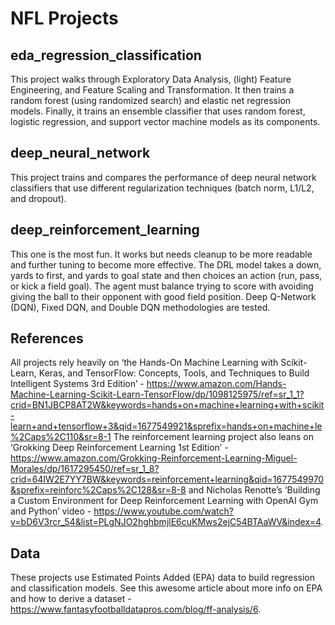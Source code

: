 # NFL Projects

## eda_regression_classification
This project walks through Exploratory Data Analysis, (light) Feature Engineering, and Feature Scaling and Transformation. It then trains a random forest (using randomized search) and elastic net regression models. Finally, it trains an ensemble classifier that uses random forest, logistic regression, and support vector machine models as its components. 

## deep_neural_network
This project trains and compares the performance of deep neural network classifiers that use different regularization techniques (batch norm, L1/L2, and dropout).

## deep_reinforcement_learning
This one is the most fun. It works but needs  cleanup to be more readable and further tuning to become more effective. The DRL model takes a down, yards to first, and yards to goal state and then choices an action (run, pass, or kick a field goal). The agent must balance trying to score with avoiding giving the ball to their opponent with good field position. Deep Q-Network (DQN), Fixed DQN, and Double DQN methodologies are tested.

## References
All projects rely heavily on ‘the Hands-On Machine Learning with Scikit-Learn, Keras, and TensorFlow: Concepts, Tools, and Techniques to Build Intelligent Systems 3rd Edition’ - https://www.amazon.com/Hands-Machine-Learning-Scikit-Learn-TensorFlow/dp/1098125975/ref=sr_1_1?crid=BN1JBCP8AT2W&keywords=hands+on+machine+learning+with+scikit-learn+and+tensorflow+3&qid=1677549921&sprefix=hands+on+machine+le%2Caps%2C110&sr=8-1 
The reinforcement learning project also leans on ‘Grokking Deep Reinforcement Learning 1st Edition’ - https://www.amazon.com/Grokking-Reinforcement-Learning-Miguel-Morales/dp/1617295450/ref=sr_1_8?crid=64IW2E7YY7BW&keywords=reinforcement+learning&qid=1677549970&sprefix=reinforc%2Caps%2C128&sr=8-8 and Nicholas Renotte’s ‘Building a Custom Environment for Deep Reinforcement Learning with OpenAI Gym and Python’ video - https://www.youtube.com/watch?v=bD6V3rcr_54&list=PLgNJO2hghbmjlE6cuKMws2ejC54BTAaWV&index=4.

## Data
These projects use Estimated Points Added (EPA) data to build regression and classification models. See this awesome article about more info on EPA and how to derive a dataset - https://www.fantasyfootballdatapros.com/blog/ff-analysis/6.
